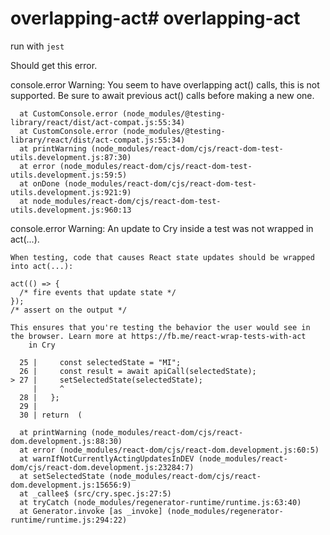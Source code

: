 # overlapping-act# overlapping-act

run with `jest`

Should get this error.

 console.error
    Warning: You seem to have overlapping act() calls, this is not supported. Be sure to await previous act() calls before making a new one.

      at CustomConsole.error (node_modules/@testing-library/react/dist/act-compat.js:55:34)
      at CustomConsole.error (node_modules/@testing-library/react/dist/act-compat.js:55:34)
      at printWarning (node_modules/react-dom/cjs/react-dom-test-utils.development.js:87:30)
      at error (node_modules/react-dom/cjs/react-dom-test-utils.development.js:59:5)
      at onDone (node_modules/react-dom/cjs/react-dom-test-utils.development.js:921:9)
      at node_modules/react-dom/cjs/react-dom-test-utils.development.js:960:13

  console.error
    Warning: An update to Cry inside a test was not wrapped in act(...).

    When testing, code that causes React state updates should be wrapped into act(...):

    act(() => {
      /* fire events that update state */
    });
    /* assert on the output */

    This ensures that you're testing the behavior the user would see in the browser. Learn more at https://fb.me/react-wrap-tests-with-act
        in Cry

      25 |     const selectedState = "MI";
      26 |     const result = await apiCall(selectedState);
    > 27 |     setSelectedState(selectedState);
         |     ^
      28 |   };
      29 |
      30 | return  (

      at printWarning (node_modules/react-dom/cjs/react-dom.development.js:88:30)
      at error (node_modules/react-dom/cjs/react-dom.development.js:60:5)
      at warnIfNotCurrentlyActingUpdatesInDEV (node_modules/react-dom/cjs/react-dom.development.js:23284:7)
      at setSelectedState (node_modules/react-dom/cjs/react-dom.development.js:15656:9)
      at _callee$ (src/cry.spec.js:27:5)
      at tryCatch (node_modules/regenerator-runtime/runtime.js:63:40)
      at Generator.invoke [as _invoke] (node_modules/regenerator-runtime/runtime.js:294:22)


